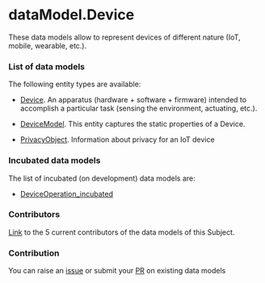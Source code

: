 # dataModel.Device
These data models allow to represent devices of different nature (IoT, mobile, wearable, etc.).

### List of data models

The following entity types are available:
- [Device](https://github.com/smart-data-models/dataModel.Device/blob/master/Device/README.md). An apparatus (hardware + software + firmware) intended to accomplish a particular task (sensing the environment, actuating, etc.).

- [DeviceModel](https://github.com/smart-data-models/dataModel.Device/blob/master/DeviceModel/README.md). This entity captures the static properties of a Device. 

- [PrivacyObject](https://github.com/smart-data-models/dataModel.Device/blob/master/PrivacyObject/README.md). Information about privacy for an IoT device



### Incubated data models
The list of incubated (on development) data models are:

  - [DeviceOperation_incubated](https://github.com/smart-data-models/dataModel.Device/tree/master/DeviceOperation_incubated)


### Contributors
[Link](https://github.com/smart-data-models/dataModel.Device/blob/master/CONTRIBUTORS.yaml) to the 5 current contributors of the data models of this Subject.


### Contribution
You can raise an [issue](https://github.com/smart-data-models/dataModel.Device/issues) or submit your [PR](https://github.com/smart-data-models/dataModel.Device/pulls) on existing data models


